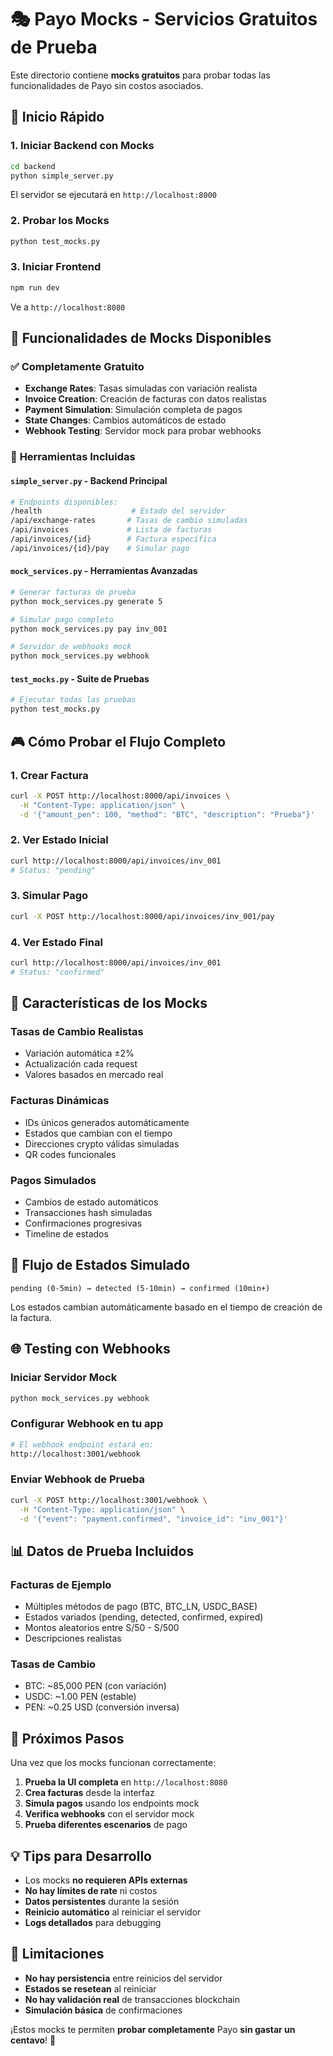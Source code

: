 # 🎭 Payo Mocks - Servicios Gratuitos de Prueba

Este directorio contiene **mocks gratuitos** para probar todas las funcionalidades de Payo sin costos asociados.

## 🚀 Inicio Rápido

### 1. Iniciar Backend con Mocks
```bash
cd backend
python simple_server.py
```
El servidor se ejecutará en `http://localhost:8000`

### 2. Probar los Mocks
```bash
python test_mocks.py
```

### 3. Iniciar Frontend
```bash
npm run dev
```
Ve a `http://localhost:8080`

## 🎯 Funcionalidades de Mocks Disponibles

### ✅ **Completamente Gratuito**
- **Exchange Rates**: Tasas simuladas con variación realista
- **Invoice Creation**: Creación de facturas con datos realistas
- **Payment Simulation**: Simulación completa de pagos
- **State Changes**: Cambios automáticos de estado
- **Webhook Testing**: Servidor mock para probar webhooks

### 🔧 **Herramientas Incluidas**

#### `simple_server.py` - Backend Principal
```bash
# Endpoints disponibles:
/health                    # Estado del servidor
/api/exchange-rates       # Tasas de cambio simuladas
/api/invoices             # Lista de facturas
/api/invoices/{id}        # Factura específica
/api/invoices/{id}/pay    # Simular pago
```

#### `mock_services.py` - Herramientas Avanzadas
```bash
# Generar facturas de prueba
python mock_services.py generate 5

# Simular pago completo
python mock_services.py pay inv_001

# Servidor de webhooks mock
python mock_services.py webhook
```

#### `test_mocks.py` - Suite de Pruebas
```bash
# Ejecutar todas las pruebas
python test_mocks.py
```

## 🎮 **Cómo Probar el Flujo Completo**

### 1. **Crear Factura**
```bash
curl -X POST http://localhost:8000/api/invoices \
  -H "Content-Type: application/json" \
  -d '{"amount_pen": 100, "method": "BTC", "description": "Prueba"}'
```

### 2. **Ver Estado Inicial**
```bash
curl http://localhost:8000/api/invoices/inv_001
# Status: "pending"
```

### 3. **Simular Pago**
```bash
curl -X POST http://localhost:8000/api/invoices/inv_001/pay
```

### 4. **Ver Estado Final**
```bash
curl http://localhost:8000/api/invoices/inv_001
# Status: "confirmed"
```

## 🎨 **Características de los Mocks**

### **Tasas de Cambio Realistas**
- Variación automática ±2%
- Actualización cada request
- Valores basados en mercado real

### **Facturas Dinámicas**
- IDs únicos generados automáticamente
- Estados que cambian con el tiempo
- Direcciones crypto válidas simuladas
- QR codes funcionales

### **Pagos Simulados**
- Cambios de estado automáticos
- Transacciones hash simuladas
- Confirmaciones progresivas
- Timeline de estados

## 🔄 **Flujo de Estados Simulado**

```
pending (0-5min) → detected (5-10min) → confirmed (10min+)
```

Los estados cambian automáticamente basado en el tiempo de creación de la factura.

## 🌐 **Testing con Webhooks**

### Iniciar Servidor Mock
```bash
python mock_services.py webhook
```

### Configurar Webhook en tu app
```bash
# El webhook endpoint estará en:
http://localhost:3001/webhook
```

### Enviar Webhook de Prueba
```bash
curl -X POST http://localhost:3001/webhook \
  -H "Content-Type: application/json" \
  -d '{"event": "payment.confirmed", "invoice_id": "inv_001"}'
```

## 📊 **Datos de Prueba Incluidos**

### **Facturas de Ejemplo**
- Múltiples métodos de pago (BTC, BTC_LN, USDC_BASE)
- Estados variados (pending, detected, confirmed, expired)
- Montos aleatorios entre S/50 - S/500
- Descripciones realistas

### **Tasas de Cambio**
- BTC: ~85,000 PEN (con variación)
- USDC: ~1.00 PEN (estable)
- PEN: ~0.25 USD (conversión inversa)

## 🎯 **Próximos Pasos**

Una vez que los mocks funcionan correctamente:

1. **Prueba la UI completa** en `http://localhost:8080`
2. **Crea facturas** desde la interfaz
3. **Simula pagos** usando los endpoints mock
4. **Verifica webhooks** con el servidor mock
5. **Prueba diferentes escenarios** de pago

## 💡 **Tips para Desarrollo**

- Los mocks **no requieren APIs externas**
- **No hay límites de rate** ni costos
- **Datos persistentes** durante la sesión
- **Reinicio automático** al reiniciar el servidor
- **Logs detallados** para debugging

## 🚨 **Limitaciones**

- **No hay persistencia** entre reinicios del servidor
- **Estados se resetean** al reiniciar
- **No hay validación real** de transacciones blockchain
- **Simulación básica** de confirmaciones

¡Estos mocks te permiten **probar completamente** Payo **sin gastar un centavo**! 🎉
